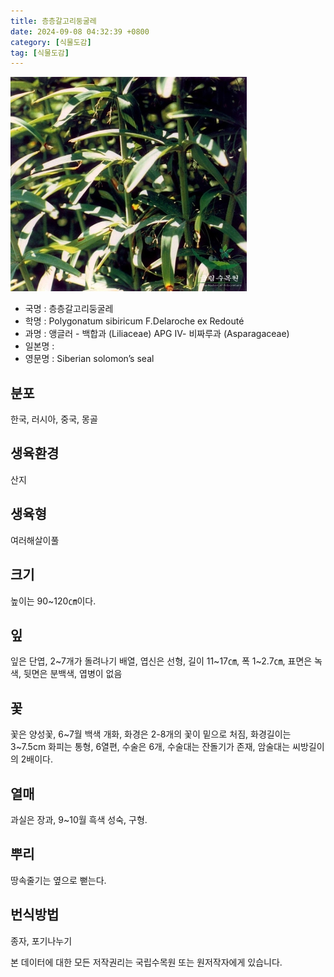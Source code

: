 ```yaml
---
title: 층층갈고리둥굴레
date: 2024-09-08 04:32:39 +0800
category: [식물도감]
tag: [식물도감]
---
```




![층층갈고리둥굴레](/assets/img/fileUpload/plants/basic/Liliaceae/Polygonatum/8821/8821_1_th2.jpg)
- 국명 : 층층갈고리둥굴레
- 학명 : Polygonatum sibiricum F.Delaroche ex Redouté
- 과명 : 앵글러 - 백합과 (Liliaceae) APG Ⅳ- 비짜루과 (Asparagaceae)
- 일본명 : 
- 영문명 : Siberian solomon’s seal


## 분포
한국, 러시아, 중국, 몽골
## 생육환경
산지
## 생육형
여러해살이풀 
## 크기
높이는 90~120㎝이다.
## 잎
잎은 단엽, 2~7개가 돌려나기 배열, 엽신은 선형, 길이 11~17㎝, 폭 1~2.7㎝, 표면은 녹색, 뒷면은 분백색, 엽병이 없음
## 꽃
꽃은 양성꽃, 6~7월 백색 개화, 화경은 2-8개의 꽃이 밑으로 처짐, 화경길이는 3~7.5cm 화피는 통형, 6열편, 수술은 6개, 수술대는 잔돌기가 존재, 암술대는 씨방길이의 2배이다.
## 열매
과실은 장과, 9~10월 흑색 성숙, 구형.
## 뿌리
땅속줄기는 옆으로 뻗는다.
## 번식방법
종자, 포기나누기






본 데이터에 대한 모든 저작권리는 국립수목원 또는 원저작자에게 있습니다.
